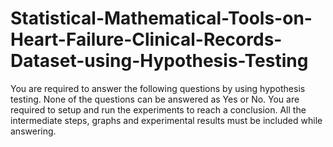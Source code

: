 # Statistical-Mathematical-Tools-on-Heart-Failure-Clinical-Records-Dataset-using-Hypothesis-Testing
You are required to answer the following questions by using hypothesis testing. None of the questions can be answered as Yes or No. You are required to setup and run the experiments to reach a conclusion. All the intermediate steps, graphs and experimental results must be included while answering.
